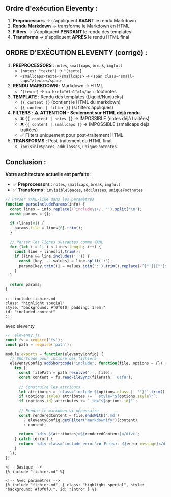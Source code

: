 ## **Ordre d'exécution Eleventy :**

1. **Preprocessors** → s'appliquent **AVANT** le rendu Markdown
2. **Rendu Markdown** → transforme le Markdown en HTML
3. **Filters** → s'appliquent **PENDANT** le rendu des templates
4. **Transforms** → s'appliquent **APRÈS** le rendu HTML final
<span style="--ls:16"> </span>
## **ORDRE D'EXÉCUTION ELEVENTY (corrigé) :**

1. **PREPROCESSORS** : `notes`, `smallcaps`, `break`, `imgfull`
    - `(notes: "texte")` → `^[texte]`
    - `<smallcaps>texte</smallcaps>` → `<span class="small-caps">texte</span>`
2. **RENDU MARKDOWN** : Markdown → HTML
    - `^[texte]` → `<a href="#fn1">1</a>` + footnotes
3. **TEMPLATE** : Rendu des templates (Liquid/Nunjucks)
    - `{{ content }}` (contient le HTML du markdown)
    - `{{ content | filter }}` (si filters appliqués)
4. **FILTERS** : ⚠️ **ATTENTION - Seulement sur HTML déjà rendu**
    - ❌ `{{ content | notes }}` → IMPOSSIBLE (notes déjà traitées)
    - ❌ `{{ content | smallcaps }}` → IMPOSSIBLE (smallcaps déjà traitées)
    - ✅ Filters uniquement pour post-traitement HTML
5. **TRANSFORMS** : Post-traitement du HTML final
    - `invisibleSpaces`, `addClasses`, `uniqueFootnotes`

## **Conclusion :**

**Votre architecture actuelle est parfaite :**

- ✅ **Preprocessors** : `notes`, `smallcaps`, `break`, `imgfull`
- ✅ **Transforms** : `invisibleSpaces`, `addClasses`, `uniqueFootnotes`

```js
// Parser YAML-like dans les paramètres
function parseIncludeParams(info) {
  const lines = info.replace(/^include\s+/, '').split('\n');
  const params = {};
  
  if (lines[0]) {
    params.file = lines[0].trim();
  }
  
  // Parser les lignes suivantes comme YAML
  for (let i = 1; i < lines.length; i++) {
    const line = lines[i].trim();
    if (line && line.includes(':')) {
      const [key, ...values] = line.split(':');
      params[key.trim()] = values.join(':').trim().replace(/^["']|["']$/g, '');
    }
  }
  
  return params;
}
```

```
::: include fichier.md
class: "highlight special"
style: "background: #f0f0f0; padding: 1rem;"
id: "included-content"
:::
```


avec eleventy

```js
// .eleventy.js
const fs = require('fs');
const path = require('path');

module.exports = function(eleventyConfig) {
  // Shortcode pour inclure des fichiers
  eleventyConfig.addShortcode("include", function(file, options = {}) {
    try {
      const filePath = path.resolve('.', file);
      const content = fs.readFileSync(filePath, 'utf8');
      
      // Construire les attributs
      let attributes = `class="include ${options.class || ''}"`.trim();
      if (options.style) attributes += ` style="${options.style}"`;
      if (options.id) attributes += ` id="${options.id}"`;
      
      // Rendre le markdown si nécessaire
      const renderedContent = file.endsWith('.md') 
        ? eleventyConfig.getFilter("markdownify")(content)
        : content;
        
      return `<div ${attributes}>${renderedContent}</div>`;
    } catch (error) {
      return `<div class="include error">❌ Erreur: ${error.message}</div>`;
    }
  });
};
```

```
<!-- Basique -->
{% include "fichier.md" %}

<!-- Avec paramètres -->
{% include "fichier.md", { class: "highlight special", style: "background: #f0f0f0;", id: "intro" } %}
```